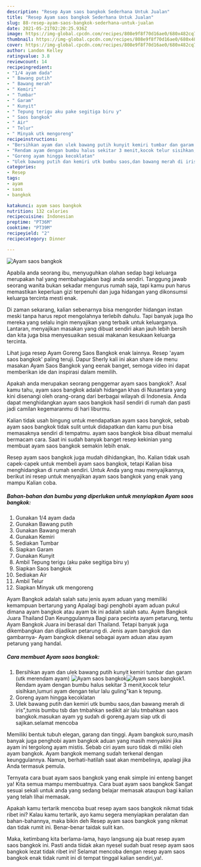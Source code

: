```yaml
---
description: "Resep Ayam saos bangkok Sederhana Untuk Jualan"
title: "Resep Ayam saos bangkok Sederhana Untuk Jualan"
slug: 88-resep-ayam-saos-bangkok-sederhana-untuk-jualan
date: 2021-05-21T02:20:25.936Z
image: https://img-global.cpcdn.com/recipes/808e9f8f70d16ae0/680x482cq70/ayam-saos-bangkok-foto-resep-utama.jpg
thumbnail: https://img-global.cpcdn.com/recipes/808e9f8f70d16ae0/680x482cq70/ayam-saos-bangkok-foto-resep-utama.jpg
cover: https://img-global.cpcdn.com/recipes/808e9f8f70d16ae0/680x482cq70/ayam-saos-bangkok-foto-resep-utama.jpg
author: Landon Kelley
ratingvalue: 3.8
reviewcount: 14
recipeingredient:
- "1/4 ayam dada"
- " Bawang putih"
- " Bawang merah"
- " Kemiri"
- " Tumbar"
- " Garam"
- " Kunyit"
- " Tepung terigu aku pake segitiga biru y"
- " Saos bangkok"
- " Air"
- " Telur"
- " Minyak utk mengoreng"
recipeinstructions:
- "Bersihkan ayam dan ulek bawang putih kunyit kemiri tumbar dan garam (utk merendam ayam)"
- "Rendam ayam dengan bumbu halus sekitar 3 menit,kocok telur sisihkan,lumuri ayam dengan telur lalu guling&#34;kan k tepung."
- "Goreng ayam hingga kecoklatan"
- "Ulek bawang putih dan kemiri utk bumbu saos,dan bawang merah di iris&#34;,tumis bumbu tsb dan tmbahkan sedikit air lalu tmbahkan saos bangkok.masukan ayam yg sudah di goreng.ayam siap utk di sajikan.selamat mencoba"
categories:
- Resep
tags:
- ayam
- saos
- bangkok

katakunci: ayam saos bangkok 
nutrition: 132 calories
recipecuisine: Indonesian
preptime: "PT36M"
cooktime: "PT39M"
recipeyield: "2"
recipecategory: Dinner

---
```



![Ayam saos bangkok](https://img-global.cpcdn.com/recipes/808e9f8f70d16ae0/680x482cq70/ayam-saos-bangkok-foto-resep-utama.jpg)

Apabila anda seorang ibu, menyuguhkan olahan sedap bagi keluarga merupakan hal yang membahagiakan bagi anda sendiri. Tanggung jawab seorang  wanita bukan sekadar mengurus rumah saja, tapi kamu pun harus memastikan keperluan gizi terpenuhi dan juga hidangan yang dikonsumsi keluarga tercinta mesti enak.

Di zaman  sekarang, kalian sebenarnya bisa mengorder hidangan instan meski tanpa harus repot mengolahnya terlebih dahulu. Tapi banyak juga lho mereka yang selalu ingin menyajikan yang terbaik untuk keluarganya. Lantaran, menyajikan masakan yang dibuat sendiri akan jauh lebih bersih dan kita juga bisa menyesuaikan sesuai makanan kesukaan keluarga tercinta. 

Lihat juga resep Ayam Goreng Saos Bangkok enak lainnya. Resep &#39;ayam saos bangkok&#39; paling teruji. Dapur Sherly kali ini akan share ide menu masakan Ayam Saos Bangkok yang eenak banget, semoga video ini dapat memberikan ide dan inspirasi dalam memilih.

Apakah anda merupakan seorang penggemar ayam saos bangkok?. Asal kamu tahu, ayam saos bangkok adalah hidangan khas di Nusantara yang kini disenangi oleh orang-orang dari berbagai wilayah di Indonesia. Anda dapat menghidangkan ayam saos bangkok hasil sendiri di rumah dan pasti jadi camilan kegemaranmu di hari liburmu.

Kalian tidak usah bingung untuk mendapatkan ayam saos bangkok, sebab ayam saos bangkok tidak sulit untuk didapatkan dan kamu pun bisa memasaknya sendiri di tempatmu. ayam saos bangkok bisa dibuat memalui bermacam cara. Saat ini sudah banyak banget resep kekinian yang membuat ayam saos bangkok semakin lebih enak.

Resep ayam saos bangkok juga mudah dihidangkan, lho. Kalian tidak usah capek-capek untuk membeli ayam saos bangkok, tetapi Kalian bisa menghidangkan di rumah sendiri. Untuk Anda yang mau menyajikannya, berikut ini resep untuk menyajikan ayam saos bangkok yang enak yang mampu Kalian coba.

<!--inarticleads1-->

##### Bahan-bahan dan bumbu yang diperlukan untuk menyiapkan Ayam saos bangkok:

1. Gunakan 1/4 ayam dada
1. Gunakan  Bawang putih
1. Gunakan  Bawang merah
1. Gunakan  Kemiri
1. Sediakan  Tumbar
1. Siapkan  Garam
1. Gunakan  Kunyit
1. Ambil  Tepung terigu (aku pake segitiga biru y)
1. Siapkan  Saos bangkok
1. Sediakan  Air
1. Ambil  Telur
1. Siapkan  Minyak utk mengoreng


Ayam Bangkok adalah salah satu jenis ayam aduan yang memiliki kemampuan bertarung yang Apalagi bagi penghobi ayam aduan pukul dimana ayam bangkok atau ayam bk ini adalah salah satu. Ayam Bangkok Juara Thailand Dan Keunggulannya Bagi para pecinta ayam petarung, tentu Ayam Bangkok Juara ini berasal dari Thailand. Tetapi banyak juga dikembangkan dan dijadikan petarung di. Jenis ayam bangkok dan gambarnya- Ayam bangkok dikenal sebagai ayam aduan atau ayam petarung yang handal. 

<!--inarticleads2-->

##### Cara membuat Ayam saos bangkok:

1. Bersihkan ayam dan ulek bawang putih kunyit kemiri tumbar dan garam (utk merendam ayam)
<img src="https://img-global.cpcdn.com/steps/9429c906b1acef87/160x128cq70/ayam-saos-bangkok-langkah-memasak-1-foto.jpg" alt="Ayam saos bangkok"><img src="https://img-global.cpcdn.com/steps/b3aa75dab500a854/160x128cq70/ayam-saos-bangkok-langkah-memasak-1-foto.jpg" alt="Ayam saos bangkok">1. Rendam ayam dengan bumbu halus sekitar 3 menit,kocok telur sisihkan,lumuri ayam dengan telur lalu guling&#34;kan k tepung.
1. Goreng ayam hingga kecoklatan
1. Ulek bawang putih dan kemiri utk bumbu saos,dan bawang merah di iris&#34;,tumis bumbu tsb dan tmbahkan sedikit air lalu tmbahkan saos bangkok.masukan ayam yg sudah di goreng.ayam siap utk di sajikan.selamat mencoba


Memiliki bentuk tubuh elegan, garang dan tinggi. Ayam bangkok suro,masih banyak juga penghobi ayam bangkok aduan yang masih menyakini jika ayam ini tergolong ayam mistis. Sebab ciri ayam suro tidak di miliki oleh ayam bangkok. Ayam bangkok memang sudah terkenal dengan keunggulannya. Namun, berhati-hatilah saat akan membelinya, apalagi jika Anda termasuk pemula. 

Ternyata cara buat ayam saos bangkok yang enak simple ini enteng banget ya! Kita semua mampu membuatnya. Cara buat ayam saos bangkok Sangat sesuai sekali untuk anda yang sedang belajar memasak ataupun bagi kalian yang telah lihai memasak.

Apakah kamu tertarik mencoba buat resep ayam saos bangkok nikmat tidak ribet ini? Kalau kamu tertarik, ayo kamu segera menyiapkan peralatan dan bahan-bahannya, maka bikin deh Resep ayam saos bangkok yang nikmat dan tidak rumit ini. Benar-benar taidak sulit kan. 

Maka, ketimbang kita berlama-lama, hayo langsung aja buat resep ayam saos bangkok ini. Pasti anda tiidak akan nyesel sudah buat resep ayam saos bangkok lezat tidak ribet ini! Selamat mencoba dengan resep ayam saos bangkok enak tidak rumit ini di tempat tinggal kalian sendiri,ya!.

